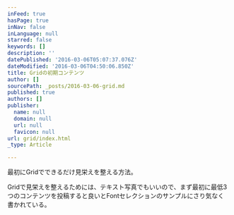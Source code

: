 ```yaml
---
inFeed: true
hasPage: true
inNav: false
inLanguage: null
starred: false
keywords: []
description: ''
datePublished: '2016-03-06T05:07:37.076Z'
dateModified: '2016-03-06T04:50:06.850Z'
title: Gridの初期コンテンツ
author: []
sourcePath: _posts/2016-03-06-grid.md
published: true
authors: []
publisher:
  name: null
  domain: null
  url: null
  favicon: null
url: grid/index.html
_type: Article

---
```

最初にGridでできるだけ見栄えを整える方法。

Gridで見栄えを整えるためには、テキスト写真でもいいので、まず最初に最低3つのコンテンツを投稿すると良いとFontセレクションのサンプルにさり気なく書かれている。
